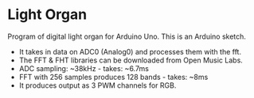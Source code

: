 # Light Organ
Program of digital light organ for Arduino Uno.
This is an Arduino sketch.

- It takes in data on ADC0 (Analog0) and processes them with the fft.
- The FFT & FHT libraries can be downloaded from Open Music Labs.
- ADC sampling: ~38kHz - takes: ~6.7ms
- FFT with 256 samples produces 128 bands - takes: ~8ms
- It produces output as 3 PWM channels for RGB.

